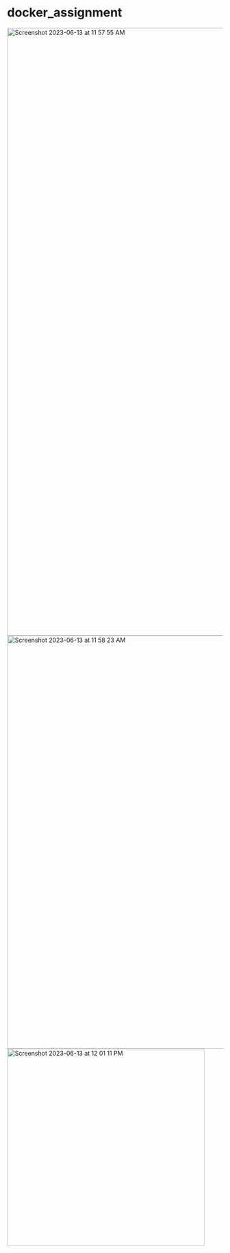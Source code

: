 # docker_assignment
<img width="1419" alt="Screenshot 2023-06-13 at 11 57 55 AM" src="https://github.com/praneeth-0501/docker_assignment/assets/123532043/6eb65ce4-9561-4b21-947f-1bc618ee783d">
<img width="965" alt="Screenshot 2023-06-13 at 11 58 23 AM" src="https://github.com/praneeth-0501/docker_assignment/assets/123532043/58ddf97f-a1d8-4ce6-80ae-92533e18066e">
<img width="461" alt="Screenshot 2023-06-13 at 12 01 11 PM" src="https://github.com/praneeth-0501/docker_assignment/assets/123532043/cd4c5407-d329-4bfe-acc1-75278acc082c">
